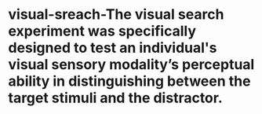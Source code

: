 # visual-sreach-The visual search experiment was specifically designed to test an individual's visual sensory modality’s perceptual ability in  distinguishing between the target stimuli and the distractor. 
